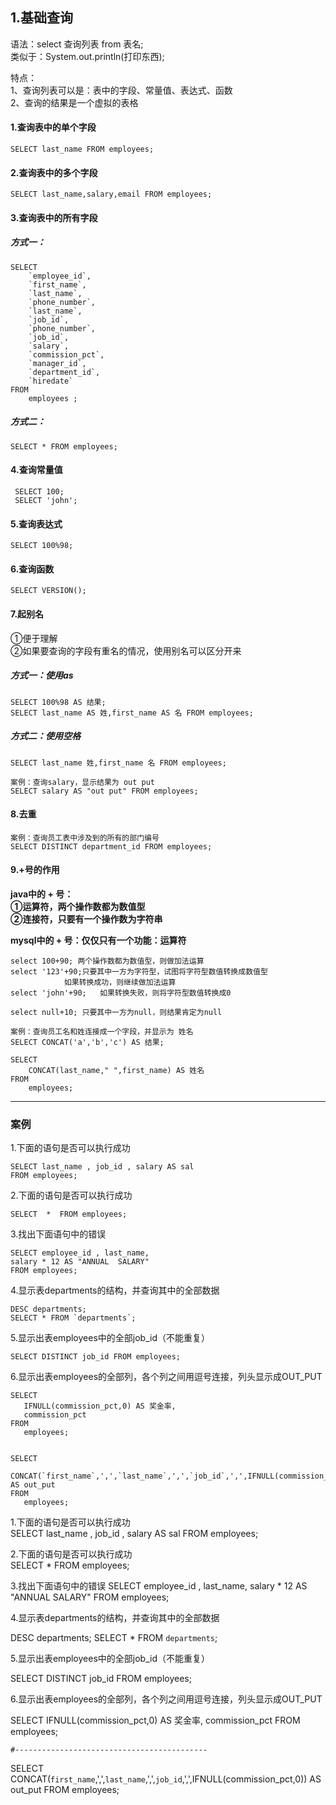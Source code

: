 
## 1.基础查询

语法：select 查询列表 from 表名;  
类似于：System.out.println(打印东西);

特点：    
1、查询列表可以是：表中的字段、常量值、表达式、函数  
2、查询的结果是一个虚拟的表格   
  

#### 1.查询表中的单个字段

	SELECT last_name FROM employees;

#### 2.查询表中的多个字段
	SELECT last_name,salary,email FROM employees;

#### 3.查询表中的所有字段

##### 方式一：
```
SELECT 
    `employee_id`,
    `first_name`,
    `last_name`,
    `phone_number`,
    `last_name`,
    `job_id`,
    `phone_number`,
    `job_id`,
    `salary`,
    `commission_pct`,
    `manager_id`,
    `department_id`,
    `hiredate` 
FROM
    employees ;  
```    
##### 方式二：  
	SELECT * FROM employees;
 
#### 4.查询常量值
	 SELECT 100;
	 SELECT 'john';
 
#### 5.查询表达式
 	SELECT 100%98;
 
#### 6.查询函数
 	SELECT VERSION();
 
#### 7.起别名
 
 ①便于理解  
 ②如果要查询的字段有重名的情况，使用别名可以区分开来    

 ##### 方式一：使用as
	SELECT 100%98 AS 结果;
	SELECT last_name AS 姓,first_name AS 名 FROM employees;

##### 方式二：使用空格
	SELECT last_name 姓,first_name 名 FROM employees;

	案例：查询salary，显示结果为 out put  
	SELECT salary AS "out put" FROM employees;


#### 8.去重
	案例：查询员工表中涉及到的所有的部门编号  
	SELECT DISTINCT department_id FROM employees;


#### 9.+号的作用

**java中的 + 号：   
①运算符，两个操作数都为数值型  
②连接符，只要有一个操作数为字符串**

**mysql中的 + 号：仅仅只有一个功能：运算符**  
```
select 100+90; 两个操作数都为数值型，则做加法运算    
select '123'+90;只要其中一方为字符型，试图将字符型数值转换成数值型  
			如果转换成功，则继续做加法运算  
select 'john'+90;	如果转换失败，则将字符型数值转换成0  

select null+10; 只要其中一方为null，则结果肯定为null  
```  
  
```
案例：查询员工名和姓连接成一个字段，并显示为 姓名
SELECT CONCAT('a','b','c') AS 结果;

SELECT 
	CONCAT(last_name," ",first_name) AS 姓名
FROM
	employees;
```
---
### 案例

1.下面的语句是否可以执行成功

	SELECT last_name , job_id , salary AS sal
	FROM employees; 

2.下面的语句是否可以执行成功  

	SELECT  *  FROM employees; 


3.找出下面语句中的错误 

	SELECT employee_id , last_name,
	salary * 12 AS "ANNUAL  SALARY"
	FROM employees;

4.显示表departments的结构，并查询其中的全部数据

	DESC departments;
	SELECT * FROM `departments`;

5.显示出表employees中的全部job_id（不能重复）

	SELECT DISTINCT job_id FROM employees;

6.显示出表employees的全部列，各个列之间用逗号连接，列头显示成OUT_PUT

	SELECT 
	   IFNULL(commission_pct,0) AS 奖金率,
	   commission_pct
	FROM 
	   employees;
	

	SELECT
	   CONCAT(`first_name`,',',`last_name`,',',`job_id`,',',IFNULL(commission_pct,0)) AS out_put
	FROM
	   employees;
	








  1.下面的语句是否可以执行成功  
  SELECT last_name , job_id , salary AS sal
  FROM employees; 

  2.下面的语句是否可以执行成功  
  SELECT  *  FROM employees; 

  3.找出下面语句中的错误 
  SELECT employee_id , last_name,
  salary * 12 AS "ANNUAL  SALARY"
  FROM employees;

  4.显示表departments的结构，并查询其中的全部数据

  DESC departments;
  SELECT * FROM `departments`;

  5.显示出表employees中的全部job_id（不能重复）

  SELECT DISTINCT job_id FROM employees;

  6.显示出表employees的全部列，各个列之间用逗号连接，列头显示成OUT_PUT

  SELECT 
    IFNULL(commission_pct,0) AS 奖金率,
    commission_pct
  FROM 
    employees;


	#-------------------------------------------
  
  SELECT
    CONCAT(`first_name`,',',`last_name`,',',`job_id`,',',IFNULL(commission_pct,0)) AS out_put
  FROM
    employees;
	
